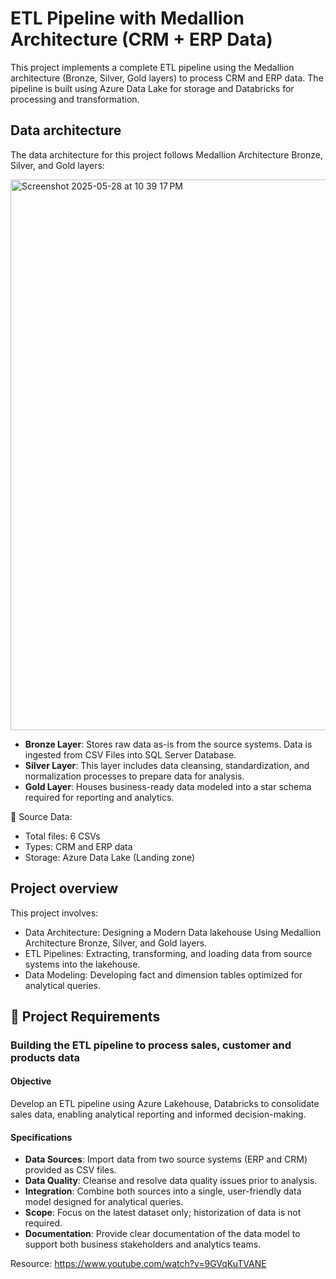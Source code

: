 # ETL Pipeline with Medallion Architecture (CRM + ERP Data)
This project implements a complete ETL pipeline using the Medallion architecture (Bronze, Silver, Gold layers) to process CRM and ERP data. The pipeline is built using Azure Data Lake for storage and Databricks for processing and transformation.

## Data architecture
The data architecture for this project follows Medallion Architecture Bronze, Silver, and Gold layers:

<img width="881" alt="Screenshot 2025-05-28 at 10 39 17 PM" src="https://github.com/user-attachments/assets/a334b0da-d7ef-47e7-a5ae-23ca731c935f" />

* **Bronze Layer**: Stores raw data as-is from the source systems. Data is ingested from CSV Files into SQL Server Database.
* **Silver Layer**: This layer includes data cleansing, standardization, and normalization processes to prepare data for analysis.
* **Gold Layer**: Houses business-ready data modeled into a star schema required for reporting and analytics.

📁 Source Data:
* Total files: 6 CSVs
* Types: CRM and ERP data
* Storage: Azure Data Lake (Landing zone)

## Project overview
This project involves:
* Data Architecture: Designing a Modern Data lakehouse Using Medallion Architecture Bronze, Silver, and Gold layers.
* ETL Pipelines: Extracting, transforming, and loading data from source systems into the lakehouse.
* Data Modeling: Developing fact and dimension tables optimized for analytical queries.

## 🚀 Project Requirements

### Building the ETL pipeline to process sales, customer and products data

#### Objective
Develop an ETL pipeline using Azure Lakehouse, Databricks to consolidate sales data, enabling analytical reporting and informed decision-making.

#### Specifications
- **Data Sources**: Import data from two source systems (ERP and CRM) provided as CSV files.
- **Data Quality**: Cleanse and resolve data quality issues prior to analysis.
- **Integration**: Combine both sources into a single, user-friendly data model designed for analytical queries.
- **Scope**: Focus on the latest dataset only; historization of data is not required.
- **Documentation**: Provide clear documentation of the data model to support both business stakeholders and analytics teams.

Resource: https://www.youtube.com/watch?v=9GVqKuTVANE
